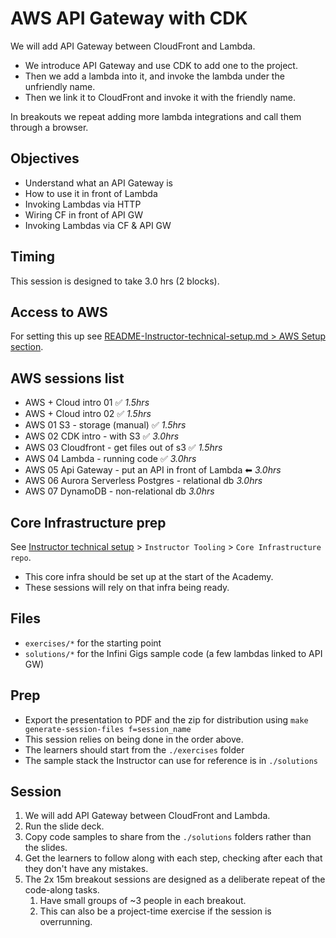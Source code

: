 # AWS API Gateway with CDK

We will add API Gateway between CloudFront and Lambda.

- We introduce API Gateway and use CDK to add one to the project.
- Then we add a lambda into it, and invoke the lambda under the unfriendly name.
- Then we link it to CloudFront and invoke it with the friendly name.

In breakouts we repeat adding more lambda integrations and call them through a browser.

## Objectives

- Understand what an API Gateway is
- How to use it in front of Lambda
- Invoking Lambdas via HTTP
- Wiring CF in front of API GW
- Invoking Lambdas via CF & API GW

## Timing

This session is designed to take 3.0 hrs (2 blocks).

## Access to AWS

For setting this up see [README-Instructor-technical-setup.md > AWS Setup section](../README-Instructor-technical-setup.md).

## AWS sessions list

- AWS + Cloud intro 01 ✅ _1.5hrs_
- AWS + Cloud intro 02 ✅ _1.5hrs_
- AWS 01 S3 - storage (manual) ✅ _1.5hrs_
- AWS 02 CDK intro - with S3 ✅ _3.0hrs_
- AWS 03 Cloudfront - get files out of s3 ✅ _1.5hrs_
- AWS 04 Lambda - running code ✅ _3.0hrs_
- AWS 05 Api Gateway - put an API in front of Lambda ⬅ _3.0hrs_
- AWS 06 Aurora Serverless Postgres - relational db _3.0hrs_
- AWS 07 DynamoDB - non-relational db _3.0hrs_

## Core Infrastructure prep

See [Instructor technical setup](./README-Instructor-technical-setup.md) > `Instructor Tooling` > `Core Infrastructure repo`.

- This core infra should be set up at the start of the Academy.
- These sessions will rely on that infra being ready.

## Files

- `exercises/*` for the starting point
- `solutions/*` for the Infini Gigs sample code (a few lambdas linked to API GW)

## Prep

- Export the presentation to PDF and the zip for distribution using `make generate-session-files f=session_name`
- This session relies on being done in the order above.
- The learners should start from the `./exercises` folder
- The sample stack the Instructor can use for reference is in `./solutions`

## Session

1. We will add API Gateway between CloudFront and Lambda.
1. Run the slide deck.
1. Copy code samples to share from the `./solutions` folders rather than the slides.
1. Get the learners to follow along with each step, checking after each that they don't have any mistakes.
1. The 2x 15m breakout sessions are designed as a deliberate repeat of the code-along tasks.
    1. Have small groups of ~3 people in each breakout.
    1. This can also be a project-time exercise if the session is overrunning.
